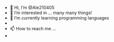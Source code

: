 - 👋 Hi, I’m @Ale210405
- 👀 I’m interested in ... many many things!
- 🌱 I’m currently learning programming languages
- 
- 📫 How to reach me ...
- 
